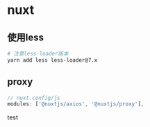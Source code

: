 # nuxt
## 使用less
```bash
# 注意less-loader版本
yarn add less less-loader@7.x
```

## proxy
```js
// nuxt.config/js
modules: ['@nuxtjs/axios', '@nuxtjs/proxy'],
```
test

